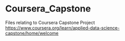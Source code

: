 # Coursera_Capstone
Files relating to Coursera Capstone Project https://www.coursera.org/learn/applied-data-science-capstone/home/welcome
